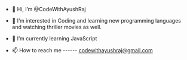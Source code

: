 - 👋 Hi, I’m @CodeWithAyushRaj
- 👀 I’m interested in Coding and learning new programming languages and watching thriller movies as well.
- 🌱 I’m currently learning JavaScript

- 📫 How to reach me ------ codewithayushraj@gmail.com

<!---
CodeWithAyushRaj/CodeWithAyushRaj is a ✨ special ✨ repository because its `README.md` (this file) appears on your GitHub profile.
You can click the Preview link to take a look at your changes.
--->
